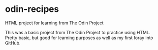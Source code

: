 # odin-recipes
HTML project for learning from The Odin Project

This was a basic project from The Odin Project to practice using HTML.
Pretty basic, but good for learning purposes as well as my first foray into GitHub.
